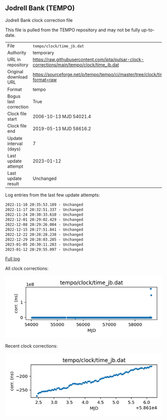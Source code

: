 
## Jodrell Bank (TEMPO)

Jodrell Bank clock correction file

This file is pulled from the TEMPO repository and may not be fully
up-to-date.

|     |     |
|:--- |:--- |
| File | `tempo/clock/time_jb.dat` |
| Authority | temporary |
| URL in repository | <https://raw.githubusercontent.com/ipta/pulsar-clock-corrections/main/tempo/clock/time_jb.dat> |
| Original download URL | <https://sourceforge.net/p/tempo/tempo/ci/master/tree/clock/time_jb.dat?format=raw> |
| Format | tempo |
| Bogus last correction | True |
| Clock file start | 2006-10-13 MJD 54021.4 |
| Clock file end | 2019-05-13 MJD 58616.2 |
| Update interval (days) | 7 |
| Last update attempt | 2023-01-12 |
| Last update result | Unchanged |

Log entries from the last few update attempts:
```
2022-11-10 20:35:53.189 - Unchanged
2022-11-17 20:32:51.337 - Unchanged
2022-11-24 20:30:33.610 - Unchanged
2022-12-01 20:29:02.429 - Unchanged
2022-12-08 20:29:26.004 - Unchanged
2022-12-15 20:27:51.841 - Unchanged
2022-12-22 20:28:28.238 - Unchanged
2022-12-29 20:28:03.285 - Unchanged
2023-01-05 20:30:11.283 - Unchanged
2023-01-12 20:29:55.097 - Unchanged
```
[Full log](https://raw.githubusercontent.com/ipta/pulsar-clock-corrections/main/log/tempo/clock/time_jb.dat.log)


All clock corrections:

![plot of all clock corrections](time_jb.dat.png "All corrections")

Recent clock corrections:

![plot of recent clock corrections](time_jb.dat.short.png "Recent corrections")

